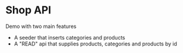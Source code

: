 # Shop API

Demo with two main features

- A seeder that inserts categories and products
- A "READ" api that supplies products, categories and products by id

